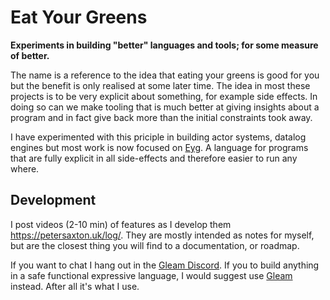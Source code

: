 # Eat Your Greens

**Experiments in building "better" languages and tools; for some measure of better.**

The name is a reference to the idea that eating your greens is good for you but the benefit is only realised at some later time. The idea in most these projects is to be very explicit about something, for example side effects. In doing so can we make tooling that is much better at giving insights about a program and in fact give back more than the initial constraints took away.

I have experimented with this priciple in building actor systems, datalog engines but most work is now focused on [Eyg](https://eyg.run). A language for programs that are fully explicit in all side-effects and therefore easier to run any where.

## Development

I post videos (2-10 min) of features as I develop them https://petersaxton.uk/log/.
They are mostly intended as notes for myself, but are the closest thing you will find to a documentation, or roadmap.

If you want to chat I hang out in the [Gleam Discord](https://gleam.run/community/).
If you to build anything in a safe functional expressive language, I would suggest use [Gleam](https://gleam.run/) instead. After all it's what I use.
